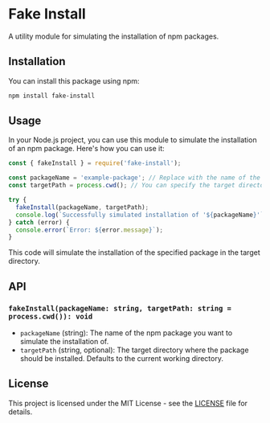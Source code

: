 # Fake Install

A utility module for simulating the installation of npm packages.

## Installation

You can install this package using npm:

```bash
npm install fake-install
```

## Usage

In your Node.js project, you can use this module to simulate the installation of an npm package. Here's how you can use it:

```javascript
const { fakeInstall } = require('fake-install');

const packageName = 'example-package'; // Replace with the name of the package you want to simulate the installation of
const targetPath = process.cwd(); // You can specify the target directory where the package should be installed

try {
  fakeInstall(packageName, targetPath);
  console.log(`Successfully simulated installation of '${packageName}'`);
} catch (error) {
  console.error(`Error: ${error.message}`);
}
```

This code will simulate the installation of the specified package in the target directory.

## API

### `fakeInstall(packageName: string, targetPath: string = process.cwd()): void`

- `packageName` (string): The name of the npm package you want to simulate the installation of.
- `targetPath` (string, optional): The target directory where the package should be installed. Defaults to the current working directory.

## License

This project is licensed under the MIT License - see the [LICENSE](LICENSE) file for details.
